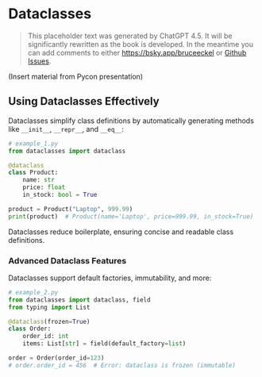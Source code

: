 # Dataclasses

> This placeholder text was generated by ChatGPT 4.5.
> It will be significantly rewritten as the book is developed.
> In the meantime you can add comments to either <https://bsky.app/bruceeckel> or [Github Issues](https://github.com/ThinkingInTypes/ThinkingInTypes.github.io/issues).

(Insert material from Pycon presentation)

## Using Dataclasses Effectively

Dataclasses simplify class definitions by automatically generating methods like `__init__`, `__repr__`, and `__eq__`:

```python
# example_1.py
from dataclasses import dataclass

@dataclass
class Product:
    name: str
    price: float
    in_stock: bool = True

product = Product("Laptop", 999.99)
print(product)  # Product(name='Laptop', price=999.99, in_stock=True)
```

Dataclasses reduce boilerplate, ensuring concise and readable class definitions.

### Advanced Dataclass Features

Dataclasses support default factories, immutability, and more:

```python
# example_2.py
from dataclasses import dataclass, field
from typing import List

@dataclass(frozen=True)
class Order:
    order_id: int
    items: List[str] = field(default_factory=list)

order = Order(order_id=123)
# order.order_id = 456  # Error: dataclass is frozen (immutable)
```
